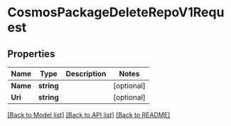 # CosmosPackageDeleteRepoV1Request

## Properties

Name | Type | Description | Notes
------------ | ------------- | ------------- | -------------
**Name** | **string** |  | [optional] 
**Uri** | **string** |  | [optional] 

[[Back to Model list]](../README.md#documentation-for-models) [[Back to API list]](../README.md#documentation-for-api-endpoints) [[Back to README]](../README.md)


